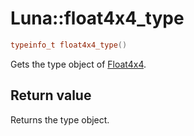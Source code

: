 # Luna::float4x4_type

```c++
typeinfo_t float4x4_type()
```

Gets the type object of [Float4x4](struct_luna_1_1_float4x4.md). 



## Return value
Returns the type object. 

